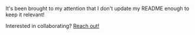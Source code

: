 It's been brought to my attention that I don't update my README enough to keep it relevant!

Interested in collaborating? [Reach out!](ecarr.gardner@gmail.com)

<!---
d3mmalition/d3mmalition is a ✨ special ✨ repository because its `README.md` (this file) appears on your GitHub profile.
You can click the Preview link to take a look at your changes.
--->
